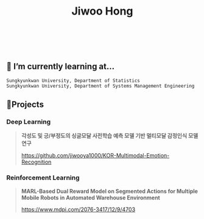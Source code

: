 <h1 align="center"> Jiwoo Hong</h1>

<br/><br/><br/><br/>

## 🌱 I’m currently learning at...
~~~
Sungkyunkwan University, Department of Statistics
Sungkyunkwan University, Department of Systems Management Engineering
~~~


## 🔭Projects
### Deep Learning

> **각성도 및 긍/부정도의 싱글모달 사전학습 예측 모델 기반 멀티모달 감정인식 모델 연구**
> 
> https://github.com/jiwooya1000/KOR-Multimodal-Emotion-Recognition


### Reinforcement Learning

> **MARL-Based Dual Reward Model on Segmented Actions for Multiple Mobile Robots in Automated Warehouse Environment**
> 
> https://www.mdpi.com/2076-3417/12/9/4703

